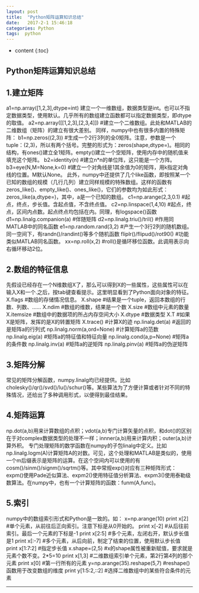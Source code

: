 ```yaml
---
layout: post
title:  "Python矩阵运算知识总结"
date:   2017-2-1 15:46:18
categories: Python
tags:  python 
---
```


* content
{:toc}

## Python矩阵运算知识总结
## 1.建立矩阵
a1=np.array([1,2,3],dtype=int)   建立一个一维数组，数据类型是int。也可以不指定数据类型，使用默认。几乎所有的数组建立函数都可以指定数据类型，即dtype的取值。
a2=np.array([[1,2,3],[2,3,4]])   #建立一个二维数组。此处和MATLAB的二维数组（矩阵）的建立有很大差别。
同样，numpy中也有很多内置的特殊矩阵：
b1=np.zeros((2,3))    #生成一个2行3列的全0矩阵。注意，参数是一个tuple：(2,3)，所以有两个括号。完整的形式为：zeros(shape,dtype=)。相同的结构，有ones()建立全1矩阵。empty()建立一个空矩阵，使用内存中的随机值来填充这个矩阵。
b2=identity(n)   #建立n*n的单位阵，这只能是一个方阵。
b3=eye(N,M=None,k=0)    #建立一个对角线是1其余值为0的矩阵，用k指定对角线的位置。M默认None。
此外，numpy中还提供了几个like函数，即按照某一个已知的数组的规模（几行几列）建立同样规模的特殊数组。这样的函数有zeros_like()、empty_like()、ones_like()，它们的参数均为如此形式：zeros_like(a,dtype=)，其中，a是一个已知的数组。
c1=np.arange(2,3,0.1)   #起点，终点，步长值。含起点值，不含终点值。
c2=np.linspace(1,4,10)    #起点，终点，区间内点数。起点终点均包括在内。同理，有logspace()函数
d1=np.linalg.companion(a)    #伴随矩阵
d2=np.linalg.triu()/tril()   #作用同MATLAB中的同名函数
e1=np.random.rand(3,2)    #产生一个3行2列的随机数组。同一空间下，有randn()/randint()等多个随机函数
fliplr()/flipud()/rot90()    #功能类似MATLAB同名函数。
xx=np.roll(x,2)   #roll()是循环移位函数。此调用表示向右循环移动2位。
## 2.数组的特征信息
先假设已经存在一个N维数组X了，那么可以得到X的一些属性，这些属性可以在输入X和一个.之后，按tab键查看提示。这里明显看到了Python面向对象的特征。
X.flags    #数组的存储情况信息。
X.shape    #结果是一个tuple，返回本数组的行数、列数、……
X.ndim   #数组的维数，结果是一个数
X.size    #数组中元素的数量
X.itemsize    #数组中的数据项的所占内存空间大小
X.dtype    #数据类型
X.T   #如果X是矩阵，发挥的是X的转置矩阵
X.trace()    #计算X的迹
np.linalg.det(a)   #返回的是矩阵a的行列式
np.linalg.norm(a,ord=None)    #计算矩阵a的范数
np.linalg.eig(a)    #矩阵a的特征值和特征向量
np.linalg.cond(a,p=None)    #矩阵a的条件数
np.linalg.inv(a)    #矩阵a的逆矩阵
np.linalg.pinv(a)    #矩阵a的伪逆矩阵
## 3.矩阵分解
常见的矩阵分解函数，numpy.linalg均已经提供。比如cholesky()/qr()/svd()/lu()/schur()等。某些算法为了方便计算或者针对不同的特殊情况，还给出了多种调用形式，以便得到最佳结果。
## 4.矩阵运算
np.dot(a,b)用来计算数组的点积；vdot(a,b)专门计算矢量的点积，和dot()的区别在于对complex数据类型的处理不一样；innner(a,b)用来计算内积；outer(a,b)计算外积。
专门处理矩阵的数学函数在numpy的子包linalg中定义。比如np.linalg.logm(A)计算矩阵A的对数。可见，这个处理和MATLAB是类似的，使用一个m后缀表示是矩阵的运算。在这个空间内可以使用的有cosm()/sinm()/signm()/sqrtm()等。其中常规exp()对应有三种矩阵形式：expm()使用Pade近似算法、expm2()使用特征值分析算法、expm3()使用泰勒级数算法。在numpy中，也有一个计算矩阵的函数：funm(A,func)。
## 5.索引
numpy中的数组索引形式和Python是一致的。如：
x=np.arange(10)
print x[2]    #单个元素，从前往后正向索引。注意下标是从0开始的。
print x[-2]    #从后往前索引。最后一个元素的下标是-1
print x[2:5]    #多个元素，左闭右开，默认步长值是1
print x[:-7]    #多个元素，从后向前，制定了结束的位置，使用默认步长值
print x[1:7:2]   #指定步长值
x.shape=(2,5)    #x的shape属性被重新赋值，要求就是元素个数不变。2*5=10
print x[1,3]    #二维数组索引单个元素，第2行第4列的那个元素
print x[0]   #第一行所有的元素
y=np.arange(35).reshape(5,7)    #reshape()函数用于改变数组的维度
print y[1:5:2,::2]    #选择二维数组中的某些符合条件的元素

---